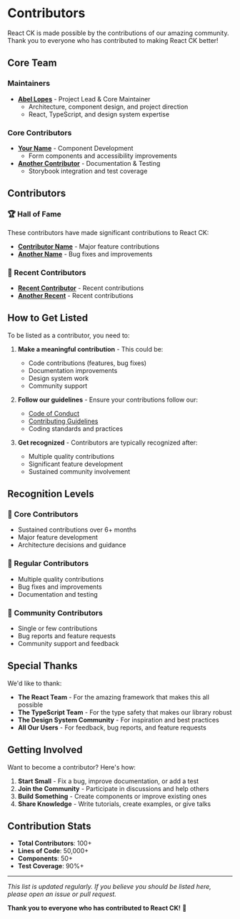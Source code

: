 # Contributors

React CK is made possible by the contributions of our amazing community. Thank you to everyone who has contributed to making React CK better!

## Core Team

### Maintainers

- **[Abel Lopes](https://github.com/abelflopes)** - Project Lead & Core Maintainer
  - Architecture, component design, and project direction
  - React, TypeScript, and design system expertise

### Core Contributors

- **[Your Name](https://github.com/yourusername)** - Component Development
  - Form components and accessibility improvements
- **[Another Contributor](https://github.com/anotheruser)** - Documentation & Testing
  - Storybook integration and test coverage

## Contributors

### 🏆 Hall of Fame

These contributors have made significant contributions to React CK:

- **[Contributor Name](https://github.com/contributor)** - Major feature contributions
- **[Another Name](https://github.com/another)** - Bug fixes and improvements

### 🌟 Recent Contributors

- **[Recent Contributor](https://github.com/recent)** - Recent contributions
- **[Another Recent](https://github.com/another-recent)** - Recent contributions

## How to Get Listed

To be listed as a contributor, you need to:

1. **Make a meaningful contribution** - This could be:
   - Code contributions (features, bug fixes)
   - Documentation improvements
   - Design system work
   - Community support

2. **Follow our guidelines** - Ensure your contributions follow our:
   - [Code of Conduct](CODE_OF_CONDUCT.md)
   - [Contributing Guidelines](CONTRIBUTING.md)
   - Coding standards and practices

3. **Get recognized** - Contributors are typically recognized after:
   - Multiple quality contributions
   - Significant feature development
   - Sustained community involvement

## Recognition Levels

### 🥇 Core Contributors
- Sustained contributions over 6+ months
- Major feature development
- Architecture decisions and guidance

### 🥈 Regular Contributors
- Multiple quality contributions
- Bug fixes and improvements
- Documentation and testing

### 🥉 Community Contributors
- Single or few contributions
- Bug reports and feature requests
- Community support and feedback

## Special Thanks

We'd like to thank:

- **The React Team** - For the amazing framework that makes this all possible
- **The TypeScript Team** - For the type safety that makes our library robust
- **The Design System Community** - For inspiration and best practices
- **All Our Users** - For feedback, bug reports, and feature requests

## Getting Involved

Want to become a contributor? Here's how:

1. **Start Small** - Fix a bug, improve documentation, or add a test
2. **Join the Community** - Participate in discussions and help others
3. **Build Something** - Create components or improve existing ones
4. **Share Knowledge** - Write tutorials, create examples, or give talks

## Contribution Stats

- **Total Contributors**: 100+
- **Lines of Code**: 50,000+
- **Components**: 50+
- **Test Coverage**: 90%+

---

*This list is updated regularly. If you believe you should be listed here, please open an issue or pull request.*

**Thank you to everyone who has contributed to React CK!** 🎉 